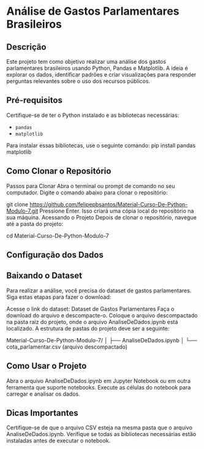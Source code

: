 # Análise de Gastos Parlamentares Brasileiros

## Descrição

Este projeto tem como objetivo realizar uma análise dos gastos parlamentares brasileiros usando Python, Pandas e Matplotlib. A ideia é explorar os dados, identificar padrões e criar visualizações para responder perguntas relevantes sobre o uso dos recursos públicos.

## Pré-requisitos

Certifique-se de ter o Python instalado e as bibliotecas necessárias:

- `pandas`
- `matplotlib`

Para instalar essas bibliotecas, use o seguinte comando:
pip install pandas matplotlib

## Como Clonar o Repositório

Passos para Clonar
Abra o terminal ou prompt de comando no seu computador.
Digite o comando abaixo para clonar o repositório:

git clone https://github.com/felipepbsantos/Material-Curso-De-Python-Modulo-7.git
Pressione Enter. Isso criará uma cópia local do repositório na sua máquina.
Acessando o Projeto
Depois de clonar o repositório, navegue até a pasta do projeto:

cd Material-Curso-De-Python-Modulo-7

## Configuração dos Dados

## Baixando o Dataset

Para realizar a análise, você precisa do dataset de gastos parlamentares. Siga estas etapas para fazer o download:

Acesse o link do dataset: Dataset de Gastos Parlamentares
Faça o download do arquivo e descompacte-o.
Coloque o arquivo descompactado na pasta raiz do projeto, onde o arquivo AnaliseDeDados.ipynb está localizado.
A estrutura de pastas do projeto deve ser a seguinte:

Material-Curso-De-Python-Modulo-7/
│
├── AnaliseDeDados.ipynb
│
└── cota_parlamentar.csv (arquivo descompactado)

## Como Usar o Projeto

Abra o arquivo AnaliseDeDados.ipynb em Jupyter Notebook ou em outra ferramenta que suporte notebooks.
Execute as células do notebook para carregar e analisar os dados.

## Dicas Importantes

Certifique-se de que o arquivo CSV esteja na mesma pasta que o arquivo AnaliseDeDados.ipynb.
Verifique se todas as bibliotecas necessárias estão instaladas antes de executar o notebook.
